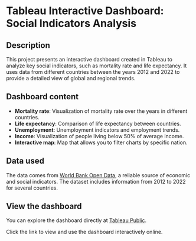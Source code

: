 # Tableau Interactive Dashboard: Social Indicators Analysis

## Description
This project presents an interactive dashboard created in Tableau to analyze key social indicators, such as mortality rate and life expectancy. It uses data from different countries between the years 2012 and 2022 to provide a detailed view of global and regional trends.

## Dashboard content
- **Mortality rate**: Visualization of mortality rate over the years in different countries.
- **Life expectancy**: Comparison of life expectancy between countries.
- **Unemployment**: Unemployment indicators and employment trends.
- **Income**: Visualization of people living below 50% of average income.
- **Interactive map**: Map that allows you to filter charts by specific nation.

## Data used
The data comes from [World Bank Open Data](https://data.worldbank.org/), a reliable source of economic and social indicators. The dataset includes information from 2012 to 2022 for several countries.

## View the dashboard
You can explore the dashboard directly at [Tableau Public](https://public.tableau.com/app/profile/tomas.quero/viz/IS_dashboard/Dashboard1).

Click the link to view and use the dashboard interactively online.

